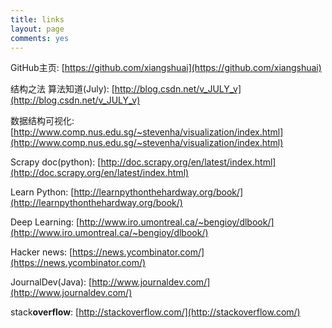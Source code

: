 ```yaml
---
title: links
layout: page
comments: yes
---
```


GitHub主页: [https://github.com/xiangshuai](https://github.com/xiangshuai)

结构之法 算法知道(July): [http://blog.csdn.net/v_JULY_v](http://blog.csdn.net/v_JULY_v)

数据结构可视化: [http://www.comp.nus.edu.sg/~stevenha/visualization/index.html](http://www.comp.nus.edu.sg/~stevenha/visualization/index.html)

Scrapy doc(python): [http://doc.scrapy.org/en/latest/index.html](http://doc.scrapy.org/en/latest/index.html)

Learn Python: [http://learnpythonthehardway.org/book/](http://learnpythonthehardway.org/book/)

Deep Learning: [http://www.iro.umontreal.ca/~bengioy/dlbook/](http://www.iro.umontreal.ca/~bengioy/dlbook/)

Hacker news: [https://news.ycombinator.com/](https://news.ycombinator.com/)

JournalDev(Java): [http://www.journaldev.com/](http://www.journaldev.com/)

stack**overflow**: [http://stackoverflow.com/](http://stackoverflow.com/)